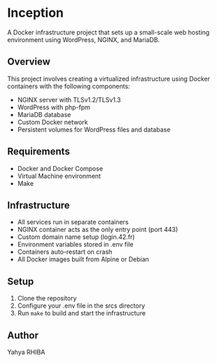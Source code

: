 # Inception

A Docker infrastructure project that sets up a small-scale web hosting environment using WordPress, NGINX, and MariaDB.

## Overview

This project involves creating a virtualized infrastructure using Docker containers with the following components:

- NGINX server with TLSv1.2/TLSv1.3
- WordPress with php-fpm
- MariaDB database
- Custom Docker network
- Persistent volumes for WordPress files and database

## Requirements

- Docker and Docker Compose
- Virtual Machine environment
- Make

## Infrastructure

- All services run in separate containers
- NGINX container acts as the only entry point (port 443)
- Custom domain name setup (login.42.fr)
- Environment variables stored in .env file
- Containers auto-restart on crash
- All Docker images built from Alpine or Debian

## Setup

1. Clone the repository
2. Configure your .env file in the srcs directory
3. Run `make` to build and start the infrastructure

## Author

Yahya RHIBA
